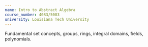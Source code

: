 ```yaml
---
name: Intro to Abstract Algebra
course_number: 4083/5083
university: Louisiana Tech University
---
```


Fundamental set concepts, groups, rings, integral domains, fields, polynomials.
